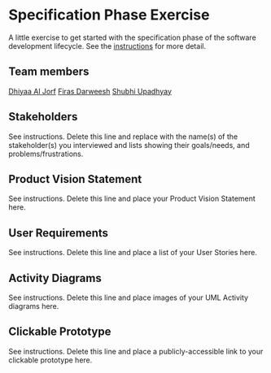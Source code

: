 # Specification Phase Exercise

A little exercise to get started with the specification phase of the software development lifecycle. See the [instructions](instructions.md) for more detail.

## Team members

[Dhiyaa Al Jorf](https://github.com/DoodyShark)
[Firas Darweesh](https://github.com/FirasBDarwish)
[Shubhi Upadhyay](https://github.com/shubhiupa19)

## Stakeholders

See instructions. Delete this line and replace with the name(s) of the stakeholder(s) you interviewed and lists showing their goals/needs, and problems/frustrations.

## Product Vision Statement

See instructions. Delete this line and place your Product Vision Statement here.

## User Requirements

See instructions. Delete this line and place a list of your User Stories here.

## Activity Diagrams

See instructions. Delete this line and place images of your UML Activity diagrams here.

## Clickable Prototype

See instructions. Delete this line and place a publicly-accessible link to your clickable prototype here.
